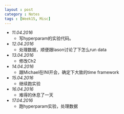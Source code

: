 ```yaml
---
layout : post
category : Notes
tags : [Week15, Misc]
---
```


- *11.04.2016*
    + 写hyperparam的实验代码。
- *12.04.2016*
	+ 处理数据，顺便跟Iason讨论了下怎么run data
- *13.04.2016*
    + 修改Ch2
- *14.04.2016*
    + 跟Michael在INI开会，确定下大致的time framework
- *15.04.2016*
    + 继续跑实验
- *16.04.2016*
    + 难得的休息了一天
- *17.04.2016*
    + 跑hyperparam实验，处理数据